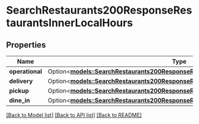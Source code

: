 # SearchRestaurants200ResponseRestaurantsInnerLocalHours

## Properties

Name | Type | Description | Notes
------------ | ------------- | ------------- | -------------
**operational** | Option<[**models::SearchRestaurants200ResponseRestaurantsInnerLocalHoursOperational**](searchRestaurants_200_response_restaurants_inner_local_hours_operational.md)> |  | [optional]
**delivery** | Option<[**models::SearchRestaurants200ResponseRestaurantsInnerLocalHoursOperational**](searchRestaurants_200_response_restaurants_inner_local_hours_operational.md)> |  | [optional]
**pickup** | Option<[**models::SearchRestaurants200ResponseRestaurantsInnerLocalHoursOperational**](searchRestaurants_200_response_restaurants_inner_local_hours_operational.md)> |  | [optional]
**dine_in** | Option<[**models::SearchRestaurants200ResponseRestaurantsInnerLocalHoursOperational**](searchRestaurants_200_response_restaurants_inner_local_hours_operational.md)> |  | [optional]

[[Back to Model list]](../README.md#documentation-for-models) [[Back to API list]](../README.md#documentation-for-api-endpoints) [[Back to README]](../README.md)


